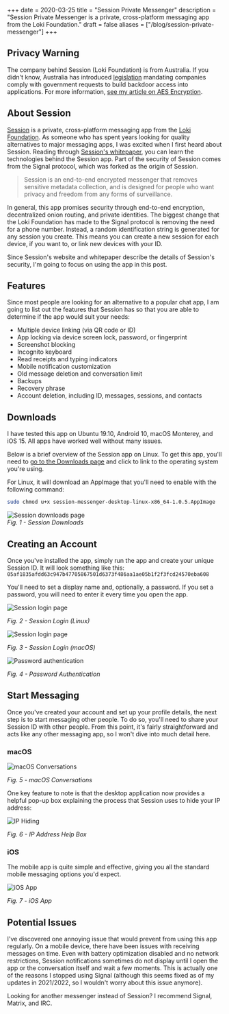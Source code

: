 +++
date = 2020-03-25
title = "Session Private Messenger"
description = "Session Private Messenger is a private, cross-platform messaging app from the Loki Foundation."
draft = false
aliases = ["/blog/session-private-messenger"]
+++

## Privacy Warning

The company behind Session (Loki Foundation) is from Australia. If you didn't
know, Australia has introduced
[legislation](https://parlinfo.aph.gov.au/parlInfo/download/legislation/bills/r6195_aspassed/toc_pdf/18204b01.pdf)
mandating companies comply with government requests to build backdoor access
into applications. For more information,
[see my article on AES Encryption](/blog/aes-encryption/).

## About Session

[Session](https://getsession.org) is a private, cross-platform messaging app
from the [Loki Foundation](https://loki.foundation). As someone who has spent
years looking for quality alternatives to major messaging apps, I was excited
when I first heard about Session. Reading through
[Session's whitepaper](https://arxiv.org/pdf/2002.04609.pdf), you can learn the
technologies behind the Session app. Part of the security of Session comes from
the Signal protocol, which was forked as the origin of Session.

> Session is an end-to-end encrypted messenger that removes sensitive metadata
> collection, and is designed for people who want privacy and freedom from any
> forms of surveillance.

In general, this app promises security through end-to-end encryption,
decentralized onion routing, and private identities. The biggest change that the
Loki Foundation has made to the Signal protocol is removing the need for a phone
number. Instead, a random identification string is generated for any session you
create. This means you can create a new session for each device, if you want to,
or link new devices with your ID.

Since Session's website and whitepaper describe the details of Session's
security, I'm going to focus on using the app in this post.

## Features

Since most people are looking for an alternative to a popular chat app, I am
going to list out the features that Session has so that you are able to
determine if the app would suit your needs:

-   Multiple device linking (via QR code or ID)
-   App locking via device screen lock, password, or fingerprint
-   Screenshot blocking
-   Incognito keyboard
-   Read receipts and typing indicators
-   Mobile notification customization
-   Old message deletion and conversation limit
-   Backups
-   Recovery phrase
-   Account deletion, including ID, messages, sessions, and contacts

## Downloads

I have tested this app on Ubuntu 19.10, Android 10, macOS Monterey, and iOS 15.
All apps have worked well without many issues.

Below is a brief overview of the Session app on Linux. To get this app, you'll
need to [go to the Downloads page](https://getsession.org/download/) and click
to link to the operating system you're using.

For Linux, it will download an AppImage that you'll need to enable with the
following command:

```bash
sudo chmod u+x session-messenger-desktop-linux-x86_64-1.0.5.AppImage
```

![Session downloads page](https://img.cleberg.io/blog/20200325-session-private-messenger/session_downloads.png)  
_Fig. 1 - Session Downloads_

## Creating an Account

Once you've installed the app, simply run the app and create your unique Session
ID. It will look something like this:
`05af1835afdd63c947b47705867501d6373f486aa1ae05b1f2f3fcd24570eba608`

You'll need to set a display name and, optionally, a password. If you set a
password, you will need to enter it every time you open the app.

![Session login page](https://img.cleberg.io/blog/20200325-session-private-messenger/session_linux_login.png)

_Fig. 2 - Session Login (Linux)_

![Session login page](https://img.cleberg.io/blog/20200325-session-private-messenger/session_macos_login.png)

_Fig. 3 - Session Login (macOS)_

![Password authentication](https://img.cleberg.io/blog/20200325-session-private-messenger/session_password_authentication.png)

_Fig. 4 - Password Authentication_

## Start Messaging

Once you've created your account and set up your profile details, the next step
is to start messaging other people. To do so, you'll need to share your Session
ID with other people. From this point, it's fairly straightforward and acts like
any other messaging app, so I won't dive into much detail here.

### macOS

![macOS Conversations](https://img.cleberg.io/blog/20200325-session-private-messenger/session_macos_conversations.png)

_Fig. 5 - macOS Conversations_

One key feature to note is that the desktop application now provides a helpful
pop-up box explaining the process that Session uses to hide your IP address:

![IP Hiding](https://img.cleberg.io/blog/20200325-session-private-messenger/session_ip.png)

_Fig. 6 - IP Address Help Box_

### iOS

The mobile app is quite simple and effective, giving you all the standard mobile
messaging options you'd expect.

![iOS App](https://img.cleberg.io/blog/20200325-session-private-messenger/session_ios.png)

_Fig. 7 - iOS App_

## Potential Issues

I've discovered one annoying issue that would prevent from using this app
regularly. On a mobile device, there have been issues with receiving messages on
time. Even with battery optimization disabled and no network restrictions,
Session notifications sometimes do not display until I open the app or the
conversation itself and wait a few moments. This is actually one of the reasons
I stopped using Signal (although this seems fixed as of my updates in 2021/2022,
so I wouldn't worry about this issue anymore).

Looking for another messenger instead of Session? I recommend Signal, Matrix,
and IRC.
